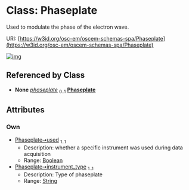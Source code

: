 
# Class: Phaseplate

Used to modulate the phase of the electron wave.

URI: [https://w3id.org/osc-em/oscem-schemas-spa/Phaseplate](https://w3id.org/osc-em/oscem-schemas-spa/Phaseplate)


[![img](https://yuml.me/diagram/nofunky;dir:TB/class/[SpecialistOptics]++-%20phaseplate%200..1>[Phaseplate&#124;used:boolean;instrument_type:string],[SpecialistOptics])](https://yuml.me/diagram/nofunky;dir:TB/class/[SpecialistOptics]++-%20phaseplate%200..1>[Phaseplate&#124;used:boolean;instrument_type:string],[SpecialistOptics])

## Referenced by Class

 *  **None** *[phaseplate](phaseplate.md)*  <sub>0..1</sub>  **[Phaseplate](Phaseplate.md)**

## Attributes


### Own

 * [Phaseplate➞used](Phaseplate_used.md)  <sub>1..1</sub>
     * Description: whether a specific instrument was used during data acquisition
     * Range: [Boolean](types/Boolean.md)
 * [Phaseplate➞instrument_type](Phaseplate_instrument_type.md)  <sub>1..1</sub>
     * Description: Type of phaseplate
     * Range: [String](types/String.md)
